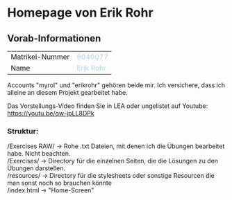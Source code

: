 # Homepage von Erik Rohr

## Vorab-Informationen 
<table>
<tr>
    <td> Matrikel-Nummer </td>    
    <td style="color: lightblue"> 9040077 </td>
</tr>
<tr>
    <td> Name </td>
    <td style="color: lightblue"> Erik Rohr </td>
</tr>
</table>

Accounts "myrol" und "erikrohr" gehören beide mir. Ich versichere, dass ich alleine an diesem Projekt gearbeitet habe.

Das Vorstellungs-Video finden Sie in LEA oder ungelistet auf Youtube: https://youtu.be/qw-jpLL8DPk

### Struktur:
/Exercises RAW/ → Rohe .txt Dateien, mit denen ich die Übungen bearbeitet habe. Nicht beachten.<br>
/Exercises/ → Directory für die einzelnen Seiten, die die Lösungen zu den Übungen darstellen.<br>
/resources/ → Directory für die stylesheets oder sonstige Resourcen die man sonst noch so brauchen könnte<br> 
/index.html → "Home-Screen"<br>
